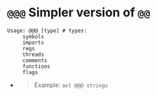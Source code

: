 <!-- TITLE: @@@ -->
#  `@@@` Simpler version of `@@` 


```
Usage: @@@ [type] # types:
     symbols
     imports
     regs
     threads
     comments
     functions
     flags
```


  - > Example: `axt @@@ strings`